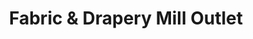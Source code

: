 ---
title: "Fabric & Drapery Mill Outlet"
url: /barrie/fabric-and-drapery-mill-outlet/
shop: curtain
---